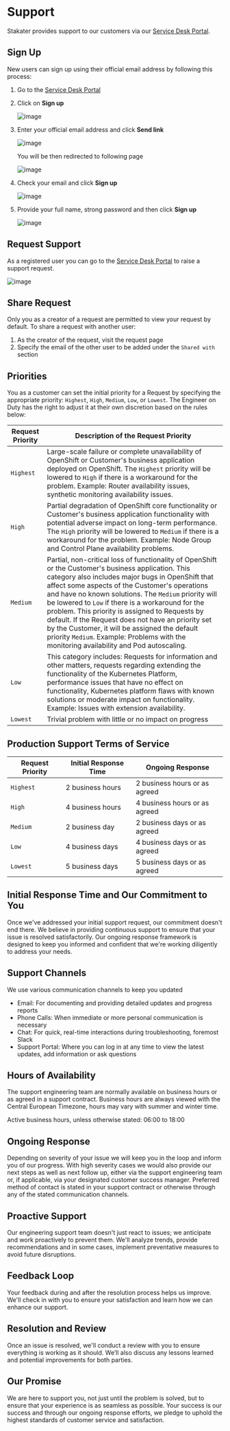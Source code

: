 # Support

Stakater provides support to our customers via our [Service Desk Portal](https://stakater-cloud.atlassian.net/servicedesk/customer/portals).

## Sign Up

New users can sign up using their official email address by following this process:

1. Go to the [Service Desk Portal](https://stakater-cloud.atlassian.net/servicedesk/customer/portals)

2. Click on **Sign up**

    ![image](./images/signup-support-1.png)

3. Enter your official email address and click **Send link**

    ![image](./images/signup-support-2.png)

    You will be then redirected to following page

    ![image](./images/signup-support-3.png)

4. Check your email and click **Sign up**

    ![image](./images/signup-support-4.png)

5. Provide your full name, strong password and then click **Sign up**

    ![image](./images/signup-support-5.png)

## Request Support

As a registered user you can go to the [Service Desk Portal](https://stakater-cloud.atlassian.net/servicedesk/customer/portals) to raise a support request.

![image](./images/signup-support-6.png)

## Share Request

Only you as a creator of a request are permitted to view your request by default. To share a request with another user:

1. As the creator of the request, visit the request page
2. Specify the email of the other user to be added under the `Shared with` section

## Priorities

You as a customer can set the initial priority for a Request by specifying the appropriate priority: `Highest`, `High`, `Medium`, `Low`, or `Lowest`. The Engineer on Duty has the right to adjust it at their own discretion based on the rules below:

Request Priority | Description of the Request Priority
--- | ---
`Highest` | Large-scale failure or complete unavailability of OpenShift or Customer's business application deployed on OpenShift. The `Highest` priority will be lowered to `High` if there is a workaround for the problem. Example: Router availability issues, synthetic monitoring availability issues.
`High` | Partial degradation of OpenShift core functionality or Customer's business application functionality with potential adverse impact on long-term performance. The `High` priority will be lowered to `Medium` if there is a workaround for the problem. Example: Node Group and Control Plane availability problems.
`Medium` | Partial, non-critical loss of functionality of OpenShift or the Customer's business application. This category also includes major bugs in OpenShift that affect some aspects of the Customer's operations and have no known solutions. The `Medium` priority will be lowered to `Low` if there is a workaround for the problem. This priority is assigned to Requests by default. If the Request does not have an priority set by the Customer, it will be assigned the default priority `Medium`. Example: Problems with the monitoring availability and Pod autoscaling.
`Low` | This category includes: Requests for information and other matters, requests regarding extending the functionality of the Kubernetes Platform, performance issues that have no effect on functionality, Kubernetes platform flaws with known solutions or moderate impact on functionality. Example: Issues with extension availability.
`Lowest` | Trivial problem with little or no impact on progress

## Production Support Terms of Service

Request Priority | Initial Response Time | Ongoing Response
--- | --- | ---
`Highest` | 2 business hours | 2 business hours or as agreed
`High` | 4 business hours | 4 business hours or as agreed
`Medium` | 2 business day | 2 business days or as agreed
`Low` | 4 business days | 4 business days or as agreed
`Lowest` | 5 business days | 5 business days or as agreed

## Initial Response Time and Our Commitment to You

Once we've addressed your initial support request, our commitment doesn't end there. We believe in providing continuous support to ensure that your issue is resolved satisfactorily. Our ongoing response framework is designed to keep you informed and confident that we're working diligently to address your needs.

## Support Channels

We use various communication channels to keep you updated

- Email: For documenting and providing detailed updates and progress reports
- Phone Calls: When immediate or more personal communication is necessary
- Chat: For quick, real-time interactions during troubleshooting, foremost Slack
- Support Portal: Where you can log in at any time to view the latest updates, add information or ask questions

## Hours of Availability

The support engineering team are normally available on business hours or as agreed in a support contract.
Business hours are always viewed with the Central European Timezone, hours may vary with summer and winter time.

Active business hours, unless otherwise stated: 06:00 to 18:00

## Ongoing Response

Depending on severity of your issue we will keep you in the loop and inform you of our progress. With high severity cases we would also provide our next steps as well as next follow up, either via the support engineering team or, if applicable, via your designated customer success manager.
Preferred method of contact is stated in your support contract or otherwise through any of the stated communication channels.

## Proactive Support

Our engineering support team doesn't just react to issues; we anticipate and work proactively to prevent them. We'll analyze trends, provide recommendations and in some cases, implement preventative measures to avoid future disruptions.

## Feedback Loop

Your feedback during and after the resolution process helps us improve. We'll check in with you to ensure your satisfaction and learn how we can enhance our support.

## Resolution and Review

Once an issue is resolved, we'll conduct a review with you to ensure everything is working as it should. We’ll also discuss any lessons learned and potential improvements for both parties.

## Our Promise

We are here to support you, not just until the problem is solved, but to ensure that your experience is as seamless as possible. Your success is our success and through our ongoing response efforts, we pledge to uphold the highest standards of customer service and satisfaction.
